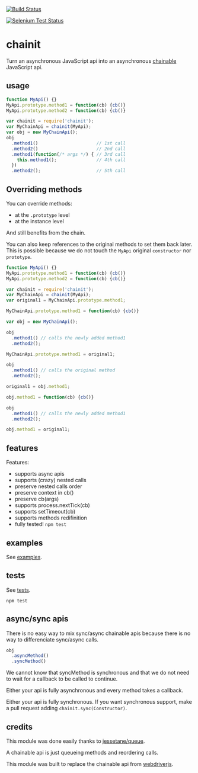 [![Build Status](https://travis-ci.org/vvo/chainit.png)](https://travis-ci.org/vvo/chainit)

[![Selenium Test Status](https://saucelabs.com/browser-matrix/chainitvvo.svg)](https://saucelabs.com/u/chainitvvo)

# chainit

Turn an asynchronous JavaScript api into an asynchronous
[chainable](http://en.wikipedia.org/wiki/Method_chaining) JavaScript api.

## usage

```js
function MyApi() {}
MyApi.prototype.method1 = function(cb) {cb()}
MyApi.prototype.method2 = function(cb) {cb()}

var chainit = require('chainit');
var MyChainApi = chainit(MyApi);
var obj = new MyChainApi();
obj
  .method1()                      // 1st call
  .method2()                      // 2nd call
  .method1(function(/* args */) { // 3rd call
    this.method1();               // 4th call
  })
  .method2();                     // 5th call
```

## Overriding methods

You can override methods:
* at the `.prototype` level
* at the instance level

And still benefits from the chain.

You can also keep references to the original methods to set them back later.
This is possible because we do not touch the
`MyApi` original `constructor` nor `prototype`.

```js
function MyApi() {}
MyApi.prototype.method1 = function(cb) {cb()}
MyApi.prototype.method2 = function(cb) {cb()}

var chainit = require('chainit');
var MyChainApi = chainit(MyApi);
var original1 = MyChainApi.prototype.method1;

MyChainApi.prototype.method1 = function(cb) {cb()}

var obj = new MyChainApi();

obj
  .method1() // calls the newly added method1
  .method2();

MyChainApi.prototype.method1 = original1;

obj
  .method1() // calls the original method
  .method2();

original1 = obj.method1;

obj.method1 = function(cb) {cb()}

obj
  .method1() // calls the newly added method1
  .method2();

obj.method1 = original1;
```

## features

Features:

* supports async apis
* supports (crazy) nested calls
* preserve nested calls order
* preserve context in cb()
* preserve cb(args)
* supports process.nextTick(cb)
* supports setTimeout(cb)
* supports methods redifinition
* fully tested! `npm test`

## examples

See [examples](examples/).

## tests

See [tests](test/).

```shell
npm test
```

## async/sync apis

There is no easy way to mix sync/async chainable
apis because there is no way to differenciate sync/async calls.

```js
obj
  .asyncMethod()
  .syncMethod()
```

We cannot know that syncMethod is synchronous and that
we do not
need to wait for a callback to be called to continue.

Either your api is fully asynchronous and every method
takes a callback.

Either your api is fully synchronous.
If you want synchronous support, make a pull request
adding `chainit.sync(Constructor)`.

## credits

This module was done easily thanks to
[jessetane/queue](https://github.com/jessetane/queue).

A chainable api is just queueing methods and reordering calls.

This module was built to replace the chainable api from
[webdriverjs](https://github.com/camme/webdriverjs/tree/v0.8.0).
